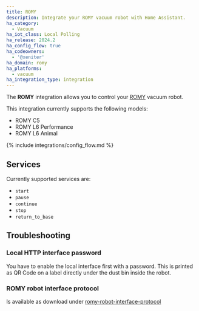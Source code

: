 ```yaml
---
title: ROMY
description: Integrate your ROMY vacuum robot with Home Assistant.
ha_category:
  - Vacuum
ha_iot_class: Local Polling
ha_release: 2024.2
ha_config_flow: true
ha_codeowners:
  - '@xeniter'
ha_domain: romy
ha_platforms:
  - vacuum
ha_integration_type: integration
---
```


The **ROMY** integration allows you to control your [ROMY](https://www.romyrobot.com) vacuum robot.

This integration currently supports the following models:

- ROMY C5
- ROMY L6 Performance
- ROMY L6 Animal

{% include integrations/config_flow.md %}

## Services

Currently supported services are:

- `start`
- `pause`
- `continue`
- `stop`
- `return_to_base`


## Troubleshooting

### Local HTTP interface password

You have to enable the local interface first with a password. This is printed as QR Code on a label directly under the dust bin inside the robot.

### ROMY robot interface protocol

Is available as download under [romy-robot-interface-protocol](https://www.romyrobot.com/en-AT/romy-robot-interface-protocol)
